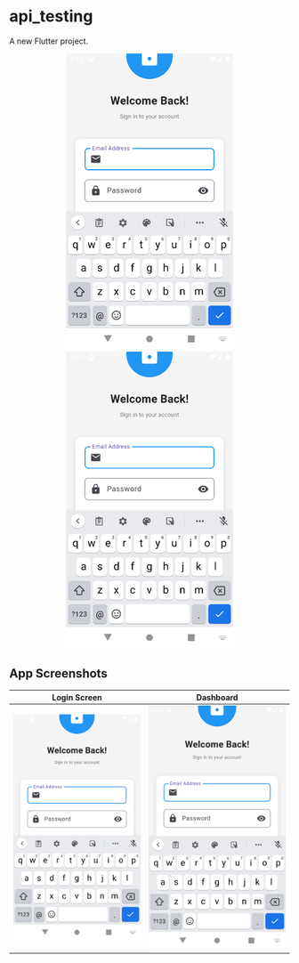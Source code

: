 # api_testing

A new Flutter project.

<div align="center">
  <img src="assets/images/Screen.png" width="300" />
  <img src="assets/images/Screen.png" width="300" />
</div>

## App Screenshots

| Login Screen | Dashboard |
|--------------|-----------|
| ![Login](assets/images/Screen.png) | ![Dashboard](assets/images/Screen.png) |
